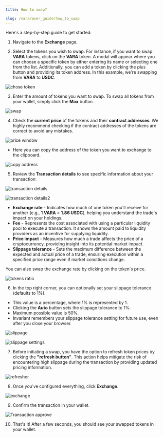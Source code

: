 ```yaml
---
title: How to swap?

slug: /vara/user_guide/how_to_swap
---
```


Here's a step-by-step guide to get started:

1. Navigate to the **Exchange** page.

2. Select the tokens you wish to swap. For instance, if you want to swap **VARA** tokens, click on the **VARA** token. A modal will appear where you can choose a specific token by either entering its name or selecting one from the list. Additionally, you can add a token by clicking the plus button and providing its token address. In this example, we're swapping from **VARA** to **USDC**.
   
![chose token](/img/docs/app/vara/vara_searchtoken.jpg)

3. Enter the amount of tokens you want to swap. To swap all tokens from your wallet, simply click the **Max** button.

![swap](/img/docs/app/vara/vara_exchange.jpg)

4. Check the **current price** of the tokens and their **contract addresses**. We highly recommend checking if the contract addresses of the tokens are correct to avoid any mistakes.

![price window](/img/docs/app/vara/vara_exchangeprice.jpg)


- Here you can copy the address of the token you want to exchange to the clipboard.

![copy address](/img/docs/app/vara/vara_contracts.jpg)


5. Review the **Transaction details** to see specific information about your transaction:

![transaction details](/img/docs/app/vara/vara_transactiondetails.jpg)

![transaction details2](/img/docs/app/vara/vara_transactiondetailsmodal.jpg)

- **Exchange rate** - Indicates how much of one token you'll receive for another (e.g., **1 VARA** = **1.86 USDC**), helping you understand the trade's impact on your holdings.
- **Fee** - Represents the cost associated with using a particular liquidity pool to execute a transaction. It shows the amount paid to liquidity providers as an incentive for supplying liquidity.
- **Price impact** - Measures how much a trade affects the price of a cryptocurrency, providing insight into its potential market impact.
- **Slippage tolerance** - Sets the maximum difference between the expected and actual price of a trade, ensuring execution within a specified price range even if market conditions change.

You can also swap the exchange rate by clicking on the token's price.

![tokens ratio](/img/docs/app/vara/vara_varausdc.jpg)

6. In the top right corner, you can optionally set your slippage tolerance (defaults to 1%).

- This value is a percentage, where 1% is represented by 1.
- Clicking the **Auto** button sets the slippage tolerance to 1%.
- Maximum possible value is 50%.
- Invariant remembers your slippage tolerance setting for future use, even after you close your browser.

![slippage](/img/docs/app/vara/vara_slippage.jpg)

![slippage settings](/img/docs/app/a0/a0_slippagesettings.png)

7. Before initiating a swap, you have the option to refresh token prices by clicking the **"refresh button"**. This action helps mitigate the risk of encountering high slippage during the transaction by providing updated pricing information.

![refresher](/img/docs/app/a0/a0_refresher.png)

8. Once you've configured everything, click **Exchange**.

![exchange](/img/docs/app/vara/vara_exchangelight.jpg)

9. Confirm the transaction in your wallet.

![Transaction approve](/img/docs/app/vara/vara_approvetransaction.jpg)

10.  That's it! After a few seconds, you should see your swapped tokens in your wallet.
